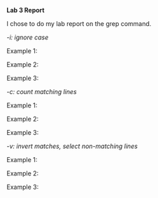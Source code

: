 __Lab 3 Report__

I chose to do my lab report on the grep command.
&nbsp;

*-i: ignore case*

Example 1:


Example 2:


Example 3:
&nbsp;

*-c: count matching lines*

Example 1:


Example 2:


Example 3:
&nbsp;

*-v: invert matches, select non-matching lines*

Example 1:


Example 2:


Example 3:

